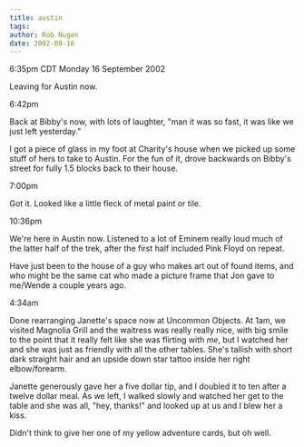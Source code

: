 ```yaml
---
title: austin
tags: 
author: Rob Nugen
date: 2002-09-16
---
```


<p class=date>6:35pm CDT Monday 16 September 2002</p>

<p>Leaving for Austin now.</p>

<p class=date>6:42pm</p>

<p>Back at Bibby's now, with lots of laughter, "man it was so fast, it
was like we just left yesterday."</p>

<p>I got a piece of glass in my foot at Charity's house when we picked
up some stuff of hers to take to Austin.  For the fun of it, drove
backwards on Bibby's street for fully 1.5 blocks back to their
house.</p>

<p class=date>7:00pm</p>

<p>Got it.  Looked like a little fleck of metal paint or tile.</p>

<p class=date>10:36pm</p>

<p>We're here in Austin now.  Listened to a lot of Eminem really loud
much of the latter half of the trek, after the first half included
Pink Floyd on repeat.</p>

<p>Have just been to the house of a guy who makes art out of found
items, and who might be the same cat who made a picture frame that Jon
gave to me/Wende a couple years ago.</p>

<p class=date>4:34am</p>

<p>Done rearranging Janette's space now at Uncommon Objects.  At 1am,
we visited Magnolia Grill and the waitress was really really nice,
with big smile to the point that it really felt like she was flirting
with <em>me</em>, but I watched her and she was just as friendly with
all the other tables.  She's tallish with short dark straight hair and
an upside down star tattoo inside her right elbow/forearm.</p>

<p>Janette generously gave her a five dollar tip, and I doubled it to
ten after a twelve dollar meal.  As we left, I walked slowly and
watched her get to the table and she was all, "hey, thanks!" and
looked up at us and I blew her a kiss.</p>

<p>Didn't think to give her one of my yellow adventure cards, but oh
well.</p>
